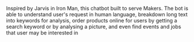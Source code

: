 Inspired by Jarvis in Iron Man, this chatbot built to serve Makers. The bot is able to understand user's request in human language, breakdown long text into keywords for analysis, order products online for users by getting a search keyword or by analysing a picture, and even find events and jobs that user may be interested in
